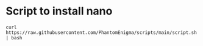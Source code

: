 # Script to install nano
```
curl https://raw.githubusercontent.com/PhantomEnigma/scripts/main/script.sh | bash
```
